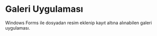 ﻿# Galeri Uygulaması
 Windows Forms ile dosyadan resim eklenip kayıt altına alınabilen galeri uygulaması.
